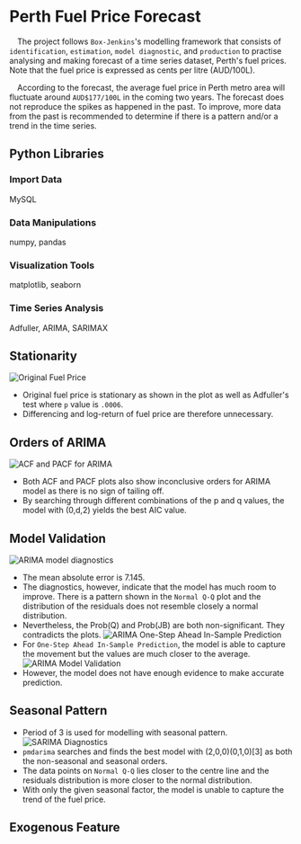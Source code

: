 # Perth Fuel Price Forecast
&emsp;The project follows `Box-Jenkins`'s modelling framework that consists of `identification`, `estimation`, `model diagnostic`, and `production` to practise analysing and making forecast of a time series dataset, Perth's fuel prices. Note that the fuel price is expressed as cents per litre (AUD/100L).  

&emsp;According to the forecast, the average fuel price in Perth metro area will fluctuate around `AUD$177/100L` in the coming two years. The forecast does not reproduce the spikes as happened in the past. To improve, more data from the past is recommended to determine if there is a pattern and/or a trend in the time series.

## Python Libraries
### Import Data
MySQL
### Data Manipulations
numpy, pandas
### Visualization Tools
matplotlib, seaborn
### Time Series Analysis
Adfuller, ARIMA, SARIMAX

## Stationarity
![Original Fuel Price](https://github.com/moscmh/portfolio/blob/main/Time_Series/Perth_Fuel_Forecast/plot/original_price.png?raw=true)
* Original fuel price is stationary as shown in the plot as well as Adfuller's test where `p` value is `.0006`.
* Differencing and log-return of fuel price are therefore unnecessary.

## Orders of ARIMA
![ACF and PACF for ARIMA](https://github.com/moscmh/portfolio/blob/main/Time_Series/Perth_Fuel_Forecast/plot/ARIMA_ACF_PACF.png?raw=true)
* Both ACF and PACF plots also show inconclusive orders for ARIMA model as there is no sign of tailing off.
* By searching through different combinations of the p and q values, the model with (0,d,2) yields the best AIC value.

## Model Validation
![ARIMA model diagnostics](https://github.com/moscmh/portfolio/blob/main/Time_Series/Perth_Fuel_Forecast/plot/ARIMA_diagnostics.png?raw=true)
* The mean absolute error is 7.145.
* The diagnostics, however, indicate that the model has much room to improve. There is a pattern shown in the `Normal Q-Q` plot and the distribution of the residuals does not resemble closely a normal distribution.
* Nevertheless, the Prob(Q) and Prob(JB) are both non-significant. They contradicts the plots.
![ARIMA One-Step Ahead In-Sample Prediction](https://github.com/moscmh/portfolio/blob/main/Time_Series/Perth_Fuel_Forecast/plot/arima_1_insample.png?raw=true)
* For `One-Step Ahead In-Sample Prediction`, the model is able to capture the movement but the values are much closer to the average.
![ARIMA Model Validation](https://github.com/moscmh/portfolio/blob/main/Time_Series/Perth_Fuel_Forecast/plot/ARIMA_valid.png?raw=true)
* However, the model does not have enough evidence to make accurate prediction.

## Seasonal Pattern
* Period of 3 is used for modelling with seasonal pattern.
![SARIMA Diagnostics](https://github.com/moscmh/portfolio/blob/main/Time_Series/Perth_Fuel_Forecast/plot/SARIMA_diagnostics.png?raw=true)
* `pmdarima` searches and finds the best model with (2,0,0)(0,1,0)[3] as both the non-seasonal and seasonal orders.
* The data points on `Normal Q-Q` lies closer to the centre line and the residuals distribution is more closer to the normal distribution.
* With only the given seasonal factor, the model is unable to capture the trend of the fuel price.

## Exogenous Feature
